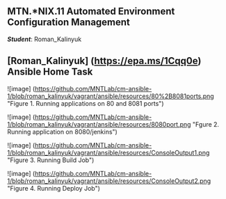 MTN.*NIX.11 Automated Environment Configuration Management
---

***Student***: Roman_Kalinyuk

[Roman_Kalinyuk] (https://epa.ms/1Cqq0e) Ansible Home Task
---

![image] (https://github.com/MNTLab/cm-ansible-1/blob/roman_kalinyuk/vagrant/ansible/resources/80%2B8081ports.png "Figure 1. Running applications on 80 and 8081 ports")

![image] (https://github.com/MNTLab/cm-ansible-1/blob/roman_kalinyuk/vagrant/ansible/resources/8080port.png "Fgure 2. Running application on 8080/jenkins")

![image] (https://github.com/MNTLab/cm-ansible-1/blob/roman_kalinyuk/vagrant/ansible/resources/ConsoleOutput1.png "Figure 3. Running Build Job")

![image] (https://github.com/MNTLab/cm-ansible-1/blob/roman_kalinyuk/vagrant/ansible/resources/ConsoleOutput2.png "Figure 4. Running Deploy Job")


